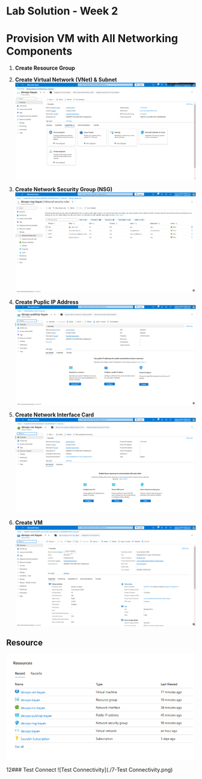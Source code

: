 # Lab Solution - Week 2
# Provision VM with All Networking Components


1. **Create Resource Group**
3. **Create Virtual Network (VNet) & Subnet**
    ![VNet](./2-VNet.png)

5. **Create Network Security Group (NSG)**
   ![NSG](./3-NGC.png)

7. **Create Puplic IP Address**
   ![Public IP](./4-PublicIP.png)
   
9. **Create Network Interface Card**
       ![NIC](./5-NIC.png)

10. **Create VM**
    ![VM](./6-VM.png)

   ## Resource
![Resource Group](./Resources.png)



12### Test Connect
![Test Connectivity](./7-Test Connectivity.png)

